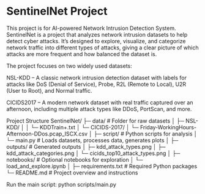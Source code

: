 # SentinelNet Project
This project is for AI-powered Network Intrusion Detection System. SentinelNet is a project that analyzes network intrusion datasets to help detect cyber attacks. It’s designed to explore, visualize, and categorize network traffic into different types of attacks, giving a clear picture of which attacks are more frequent and how balanced the dataset is.

The project focuses on two widely used datasets:

NSL-KDD – A classic network intrusion detection dataset with labels for attacks like DoS (Denial of Service), Probe, R2L (Remote to Local), U2R (User to Root), and Normal traffic.

CICIDS2017 – A modern network dataset with real traffic captured over an afternoon, including multiple attack types like DDoS, PortScan, and more.

Project Structure
SentinelNet/
├─ data/                              # Folder for raw datasets
│  ├─ NSL-KDD/
│  │  └─ KDDTrain+.txt
│  └─ CICIDS-2017/
│     └─ Friday-WorkingHours-Afternoon-DDos.pcap_ISCX.csv
│
├─ script/                            # Python scripts for analysis
│  └─ main.py                         # Loads datasets, processes data, generates plots
│
├─ outputs/                            # Generated outputs
│  ├─ kdd_attack_types.png
│  ├─ kdd_attack_categories.png
│  └─ cicids_top10_attack_types.png
│
├─ notebooks/                          # Optional notebooks for exploration
│  └─ load_and_explore.ipynb
│
├─ requirements.txt                    # Required Python packages
└─ README.md                           # Project overview and instructions


Run the main script:
python scripts/main.py
